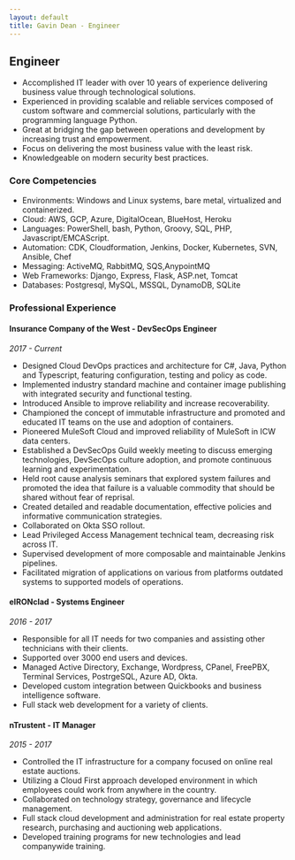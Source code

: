 ```yaml
---
layout: default
title: Gavin Dean - Engineer
---
```


## Engineer

- Accomplished IT leader with over 10 years of experience delivering business value through technological solutions.
- Experienced in providing scalable and reliable services composed of custom software and commercial solutions, particularly with the programming language Python.
- Great at bridging the gap between operations and development by increasing trust and empowerment.
- Focus on delivering the most business value with the least risk.
- Knowledgeable on modern security best practices.

### Core Competencies
- Environments: Windows and Linux systems, bare metal, virtualized and containerized. 
- Cloud: AWS, GCP, Azure, DigitalOcean, BlueHost, Heroku
- Languages: PowerShell, bash, Python, Groovy, SQL, PHP, Javascript/EMCAScript.
- Automation: CDK, Cloudformation, Jenkins, Docker, Kubernetes, SVN, Ansible, Chef 
- Messaging: ActiveMQ, RabbitMQ, SQS,AnypointMQ
- Web Frameworks: Django, Express, Flask, ASP.net, Tomcat
- Databases: Postgresql, MySQL, MSSQL, DynamoDB, SQLite

### Professional Experience
#### Insurance Company of the West - DevSecOps Engineer
*2017 - Current*
- Designed Cloud DevOps practices and architecture for C#, Java, Python and Typescript, featuring configuration, testing and policy as code.
- Implemented industry standard machine and container image publishing with integrated security and functional testing.
- Introduced Ansible to improve reliability and increase recoverability.
- Championed the concept of immutable infrastructure and promoted and educated IT teams on the use and adoption of containers.
- Pioneered MuleSoft Cloud and improved reliability of MuleSoft in ICW data centers.
- Established a DevSecOps Guild weekly meeting to discuss emerging technologies, DevSecOps culture adoption, and promote continuous learning and experimentation.
- Held root cause analysis seminars that explored system failures and promoted the idea that failure is a valuable commodity that should be shared without fear of reprisal.
- Created detailed and readable documentation, effective policies and informative communication strategies.
- Collaborated on Okta SSO rollout.
- Lead Privileged Access Management technical team, decreasing risk across IT.
- Supervised development of more composable and maintainable Jenkins pipelines.
- Facilitated migration of applications on various from platforms outdated systems to supported models of operations.

#### eIRONclad - Systems Engineer
*2016 - 2017*
- Responsible for all IT needs for two companies and assisting other technicians with their clients.
- Supported over 3000 end users and devices.
- Managed Active Directory, Exchange, Wordpress, CPanel, FreePBX, Terminal Services, PostrgeSQL, Azure AD, Okta.
- Developed custom integration between Quickbooks and business intelligence software.
- Full stack web development for a variety of clients.

#### nTrustent - IT Manager
*2015 - 2017*
- Controlled the IT infrastructure for a company focused on online real estate auctions.
- Utilizing a Cloud First approach developed environment in which employees could work from anywhere in the country.
- Collaborated on technology strategy, governance and lifecycle management.
- Full stack cloud development and administration for real estate property research, purchasing and auctioning web applications.
- Developed training programs for new technologies and lead companywide training.
